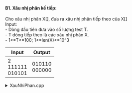 #### B1. Xâu nhị phân kế tiếp: 
Cho xâu nhị phân X[], đưa ra xâu nhị phân tiếp theo của X[]</br>
Input: </br>- Dòng đầu tiên đưa vào số lượng test T.</br>
       - T dòng tiếp theo là các xâu nhị phân X.</br>
       - 1<=T<=100; 1<=len(X)<=10^3

| Input | Output |
| --- | --- |
| 2</br>111111</br>010101 |010110</br>000000|
<details>
<summary>XauNhiPhan.cpp</summary>
	
```cpp
#include <bits/stdc++.h>
using namespace std;

void Solve(){
    string s;
    cin >> s;
    int len = s.size()-1;
    int i = len;
    while(s[i] == '1' && i > -1){
        s[i] = '0';
        --i;
    }
    if(i != -1)
        s[i] = '1';
    cout << s << endl;
}
int main(){
    ios_base::sync_with_stdio(0);
    cin.tie(0);

    int t;
    cin >> t;
    while(t--){
        Solve();
    }
    return 0;
}
```
</details>
